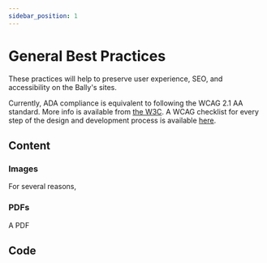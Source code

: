 ```yaml
---
sidebar_position: 1
---
```


# General Best Practices

These practices will help to preserve user experience, SEO, and accessibility on the Bally's sites.

Currently, ADA compliance is equivalent to following the WCAG 2.1 AA standard. More info is available from [the W3C](https://www.w3.org/TR/WCAG21/). A WCAG checklist for every step of the design and development process is available [here](https://not-checklist.intopia.digital/).

## Content

### Images

For several reasons,

### PDFs

A PDF

## Code

